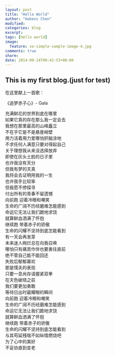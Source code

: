 ```yaml
---
layout: post
title: "Hello World"
author: "Habens Chen"
modified:
categories: blog
excerpt:
tags: [hello world]
image:
  feature: so-simple-sample-image-4.jpg
comments: true
share:
date: 2014-09-24T00:42:53+08:00
---
```

## This is my first blog.(just for test)
在这里献上一首歌：

《追梦赤子心》- Gala

充满鲜花的世界到底在哪里<br>
如果它真的存在那么我一定会去<br>
我想在那里最高的山峰矗立<br>
不在乎它是不是悬崖峭壁<br>
用力活着用力爱哪怕肝脑涂地<br>
不求任何人满意只要对得起自己<br>
关于理想我从来没选择放弃<br>
即使在灰头土脸的日子里<br>
也许我没有天分<br>
但我有梦的天真<br>
我将会去证明用我的一生<br>
也许我手比较笨<br>
但我愿不停探寻<br>
付出所有的青春不留遗憾<br>
向前跑 迎着冷眼和嘲笑<br>
生命的广阔不历经磨难怎能感到<br>
命运它无法让我们跪地求饶<br>
就算鲜血洒满了怀抱<br>
继续跑 带着赤子的骄傲<br>
生命的闪耀不坚持到底怎能看到<br>
有一天会再发芽<br>
未来迷人绚烂总在向我召唤<br>
哪怕只有痛苦作伴也要勇往直前<br>
绝不管自己能不能回还<br>
失败后郁郁寡欢<br>
那是懦夫的表现<br>
只要一息尚存请握紧双拳<br>
在天色破晓之前<br>
我们要更加勇敢<br>
等待日出时最耀眼的瞬间<br>
向前跑 迎着冷眼和嘲笑<br>
生命的广阔不历经磨难怎能感到<br>
命运它无法让我们跪地求饶<br>
就算鲜血洒满了怀抱<br>
继续跑 带着赤子的骄傲<br>
生命的闪耀不坚持到底怎能看到<br>
与其苟延残喘不如纵情燃烧吧<br>
为了心中的美好<br>
不妥协直到变老<br>
